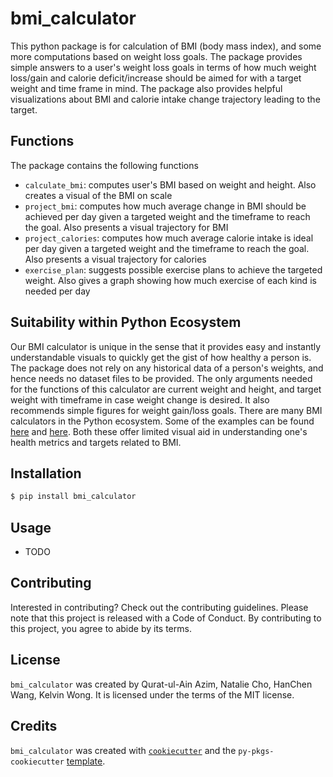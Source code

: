 # bmi_calculator

This python package is for calculation of BMI (body mass index), and some more computations based on weight loss goals. The package provides simple answers to a user's weight loss goals in terms of how much weight loss/gain and calorie deficit/increase should be aimed for with a target weight and time frame in mind.  The package also provides helpful visualizations about BMI and calorie intake change trajectory leading to the target.

## Functions

The package contains the following functions

- `calculate_bmi`: computes user's BMI based on weight and height. Also creates a visual of the BMI on scale
- `project_bmi`: computes how much average change in BMI should be achieved per day given a targeted weight and the timeframe to reach the goal. Also presents a visual trajectory for BMI
- `project_calories`: computes how much average calorie intake is ideal per day given a targeted weight and the timeframe to reach the goal. Also presents a visual trajectory for calories
- `exercise_plan`: suggests possible exercise plans to achieve the targeted weight. Also gives a graph showing how much exercise of each kind is needed per day

## Suitability within Python Ecosystem

Our BMI calculator is unique in the sense that it provides easy and instantly understandable visuals to quickly get the gist of how healthy a person is. The package does not rely on any historical data of a person's weights, and hence needs no dataset files to be provided. The only arguments needed for the functions of this calculator are current weight and height, and target weight with timeframe in case weight change is desired. It also recommends simple figures for weight gain/loss goals. There are many BMI calculators in the Python ecosystem. Some of the examples can be found [here](https://pypi.org/project/body-mass-index/) and [here](https://pypi.org/project/Py-bmi/). Both these offer limited visual aid in understanding one's health metrics and targets related to BMI.


## Installation

```bash
$ pip install bmi_calculator
```

## Usage

- TODO

## Contributing

Interested in contributing? Check out the contributing guidelines. Please note that this project is released with a Code of Conduct. By contributing to this project, you agree to abide by its terms.

## License

`bmi_calculator` was created by Qurat-ul-Ain Azim, Natalie Cho, HanChen Wang, Kelvin Wong. It is licensed under the terms of the MIT license.

## Credits

`bmi_calculator` was created with [`cookiecutter`](https://cookiecutter.readthedocs.io/en/latest/) and the `py-pkgs-cookiecutter` [template](https://github.com/py-pkgs/py-pkgs-cookiecutter).
